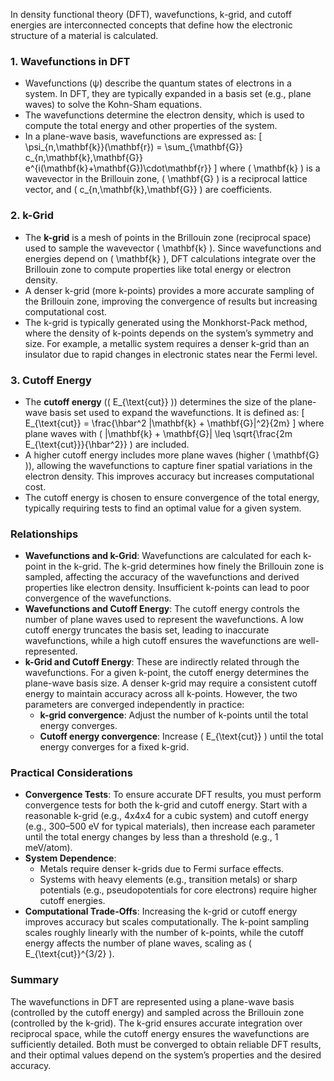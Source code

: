 In density functional theory (DFT), wavefunctions, k-grid, and cutoff energies are interconnected concepts that define how the electronic structure of a material is calculated.

### 1. **Wavefunctions in DFT**
   - Wavefunctions (ψ) describe the quantum states of electrons in a system. In DFT, they are typically expanded in a basis set (e.g., plane waves) to solve the Kohn-Sham equations.
   - The wavefunctions determine the electron density, which is used to compute the total energy and other properties of the system.
   - In a plane-wave basis, wavefunctions are expressed as:
     \[
     \psi_{n,\mathbf{k}}(\mathbf{r}) = \sum_{\mathbf{G}} c_{n,\mathbf{k},\mathbf{G}} e^{i(\mathbf{k}+\mathbf{G})\cdot\mathbf{r}}
     \]
     where \( \mathbf{k} \) is a wavevector in the Brillouin zone, \( \mathbf{G} \) is a reciprocal lattice vector, and \( c_{n,\mathbf{k},\mathbf{G}} \) are coefficients.

### 2. **k-Grid**
   - The **k-grid** is a mesh of points in the Brillouin zone (reciprocal space) used to sample the wavevector \( \mathbf{k} \). Since wavefunctions and energies depend on \( \mathbf{k} \), DFT calculations integrate over the Brillouin zone to compute properties like total energy or electron density.
   - A denser k-grid (more k-points) provides a more accurate sampling of the Brillouin zone, improving the convergence of results but increasing computational cost.
   - The k-grid is typically generated using the Monkhorst-Pack method, where the density of k-points depends on the system’s symmetry and size. For example, a metallic system requires a denser k-grid than an insulator due to rapid changes in electronic states near the Fermi level.

### 3. **Cutoff Energy**
   - The **cutoff energy** (\( E_{\text{cut}} \)) determines the size of the plane-wave basis set used to expand the wavefunctions. It is defined as:
     \[
     E_{\text{cut}} = \frac{\hbar^2 |\mathbf{k} + \mathbf{G}|^2}{2m}
     \]
     where plane waves with \( |\mathbf{k} + \mathbf{G}| \leq \sqrt{\frac{2m E_{\text{cut}}}{\hbar^2}} \) are included.
   - A higher cutoff energy includes more plane waves (higher \( \mathbf{G} \)), allowing the wavefunctions to capture finer spatial variations in the electron density. This improves accuracy but increases computational cost.
   - The cutoff energy is chosen to ensure convergence of the total energy, typically requiring tests to find an optimal value for a given system.

### Relationships
   - **Wavefunctions and k-Grid**: Wavefunctions are calculated for each k-point in the k-grid. The k-grid determines how finely the Brillouin zone is sampled, affecting the accuracy of the wavefunctions and derived properties like electron density. Insufficient k-points can lead to poor convergence of the wavefunctions.
   - **Wavefunctions and Cutoff Energy**: The cutoff energy controls the number of plane waves used to represent the wavefunctions. A low cutoff energy truncates the basis set, leading to inaccurate wavefunctions, while a high cutoff ensures the wavefunctions are well-represented.
   - **k-Grid and Cutoff Energy**: These are indirectly related through the wavefunctions. For a given k-point, the cutoff energy determines the plane-wave basis size. A denser k-grid may require a consistent cutoff energy to maintain accuracy across all k-points. However, the two parameters are converged independently in practice:
     - **k-grid convergence**: Adjust the number of k-points until the total energy converges.
     - **Cutoff energy convergence**: Increase \( E_{\text{cut}} \) until the total energy converges for a fixed k-grid.

### Practical Considerations
   - **Convergence Tests**: To ensure accurate DFT results, you must perform convergence tests for both the k-grid and cutoff energy. Start with a reasonable k-grid (e.g., 4x4x4 for a cubic system) and cutoff energy (e.g., 300–500 eV for typical materials), then increase each parameter until the total energy changes by less than a threshold (e.g., 1 meV/atom).
   - **System Dependence**:
     - Metals require denser k-grids due to Fermi surface effects.
     - Systems with heavy elements (e.g., transition metals) or sharp potentials (e.g., pseudopotentials for core electrons) require higher cutoff energies.
   - **Computational Trade-Offs**: Increasing the k-grid or cutoff energy improves accuracy but scales computationally. The k-point sampling scales roughly linearly with the number of k-points, while the cutoff energy affects the number of plane waves, scaling as \( E_{\text{cut}}^{3/2} \).

### Summary
The wavefunctions in DFT are represented using a plane-wave basis (controlled by the cutoff energy) and sampled across the Brillouin zone (controlled by the k-grid). The k-grid ensures accurate integration over reciprocal space, while the cutoff energy ensures the wavefunctions are sufficiently detailed. Both must be converged to obtain reliable DFT results, and their optimal values depend on the system’s properties and the desired accuracy.

